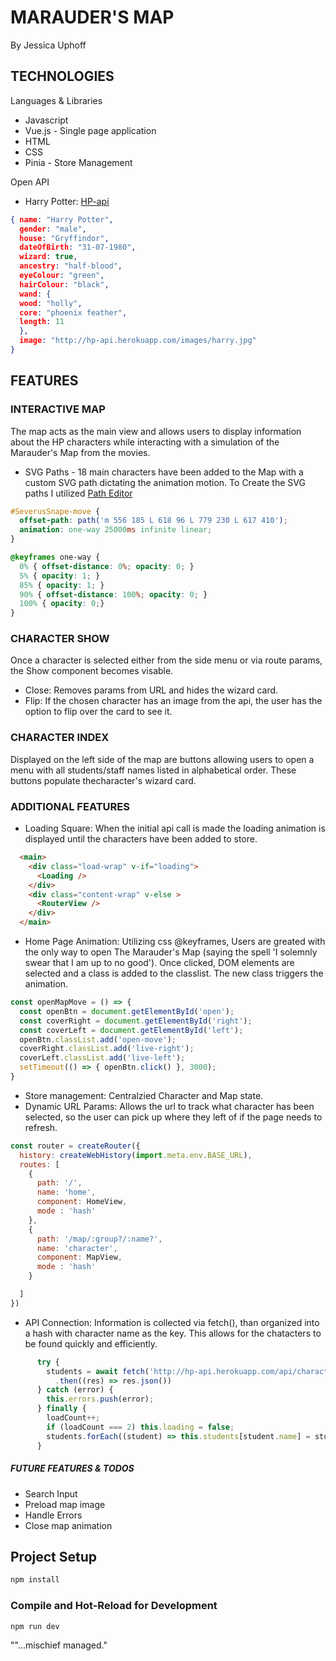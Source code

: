 # MARAUDER'S MAP

By Jessica Uphoff

## TECHNOLOGIES

Languages & Libraries

- Javascript
- Vue.js - Single page application
- HTML
- CSS
- Pinia - Store Management

Open API

- Harry Potter: [HP-api](http://hp-api.herokuapp.com/)

```json
{ name: "Harry Potter",
  gender: "male",
  house: "Gryffindor",
  dateOfBirth: "31-07-1980",
  wizard: true,
  ancestry: "half-blood",
  eyeColour: "green",
  hairColour: "black",
  wand: {
  wood: "holly",
  core: "phoenix feather",
  length: 11
  },
  image: "http://hp-api.herokuapp.com/images/harry.jpg"
}
```

## FEATURES

### INTERACTIVE MAP

The map acts as the main view and allows users to display information about the HP characters while interacting with a simulation of the Marauder's Map from the movies.

- SVG Paths - 18 main characters have been added to the Map with a custom SVG path dictating the animation motion.
     To Create the SVG paths I utilized [Path Editor](https://yqnn.github.io/svg-path-editor/)


```css
#SeverusSnape-move {
  offset-path: path('m 556 185 L 618 96 L 779 230 L 617 410');
  animation: one-way 25000ms infinite linear;
}

@keyframes one-way {
  0% { offset-distance: 0%; opacity: 0; }
  5% { opacity: 1; }
  85% { opacity: 1; }
  90% { offset-distance: 100%; opacity: 0; }
  100% { opacity: 0;}
}
```

### CHARACTER SHOW

Once a character is selected either from the side menu or via route params, the Show component becomes visable.

- Close: Removes params from URL and hides the wizard card.
- Flip: If the chosen character has an image from the api, the user has the option to flip over the card to see it.

### CHARACTER INDEX

Displayed on the left side of the map are buttons allowing users to open a menu with all students/staff names listed in alphabetical order. These buttons populate thecharacter's wizard card.

### ADDITIONAL FEATURES

- Loading Square: When the initial api call is made the loading animation is displayed until the characters have been added to store.

```HTML
  <main>
    <div class="load-wrap" v-if="loading">
      <Loading />
    </div>
    <div class="content-wrap" v-else >
      <RouterView />
    </div>
  </main>
```

- Home Page Animation: Utilizing css @keyframes, Users are greated with the only way to open The Marauder's Map (saying the spell 'I solemnly swear that I am up to no good'). Once clicked, DOM elements are selected and a class is added to the classlist. The new class triggers the animation.

``` Javascript
const openMapMove = () => {
  const openBtn = document.getElementById('open');
  const coverRight = document.getElementById('right');
  const coverLeft = document.getElementById('left');
  openBtn.classList.add('open-move');
  coverRight.classList.add('live-right');
  coverLeft.classList.add('live-left');
  setTimeout(() => { openBtn.click() }, 3000);
}
```

- Store management: Centralzied Character and Map state.
- Dynamic URL Params: Allows the url to track what character has been selected, so the user can pick up where they left of if the page needs to refresh. 

```Javascript
const router = createRouter({
  history: createWebHistory(import.meta.env.BASE_URL),
  routes: [
    {
      path: '/',
      name: 'home',
      component: HomeView,
      mode : 'hash'
    },
    {
      path: '/map/:group?/:name?',
      name: 'character',
      component: MapView,
      mode : 'hash'
    }

  ]
})
```

- API Connection: Information is collected via fetch(), than organized into a hash with character name as the key. This allows for the chatacters to be found quickly and efficiently.

```Javascript
      try {
        students = await fetch('http://hp-api.herokuapp.com/api/characters/students')
          .then((res) => res.json())
      } catch (error) {
        this.errors.push(error);
      } finally {
        loadCount++;
        if (loadCount === 2) this.loading = false;
        students.forEach((student) => this.students[student.name] = student)
      }
```

##### FUTURE FEATURES & TODOS

- Search Input
- Preload map image
- Handle Errors
- Close map animation

## Project Setup

```sh
npm install
```

### Compile and Hot-Reload for Development

```sh
npm run dev
```



""...mischief managed."